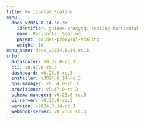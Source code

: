 ```yaml
---
title: Horizontal Scaling
menu:
  docs_v2024.8.14-rc.3:
    identifier: guides-proxysql-scaling-horizontal
    name: Horizontal Scaling
    parent: guides-proxysql-scaling
    weight: 10
menu_name: docs_v2024.8.14-rc.3
info:
  autoscaler: v0.32.0-rc.3
  cli: v0.47.0-rc.3
  dashboard: v0.23.0-rc.3
  installer: v2024.8.14-rc.3
  ops-manager: v0.34.0-rc.3
  provisioner: v0.47.0-rc.3
  schema-manager: v0.23.0-rc.3
  ui-server: v0.23.0-rc.3
  version: v2024.8.14-rc.3
  webhook-server: v0.23.0-rc.3
---
```



